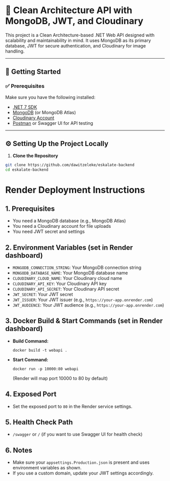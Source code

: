 # 🧱 Clean Architecture API with MongoDB, JWT, and Cloudinary

This project is a Clean Architecture-based .NET Web API designed with scalability and maintainability in mind. It uses MongoDB as its primary database, JWT for secure authentication, and Cloudinary for image handling.

---

## 🚀 Getting Started

### ✅ Prerequisites

Make sure you have the following installed:
- [.NET 7 SDK](https://dotnet.microsoft.com/en-us/download)
- [MongoDB](https://www.mongodb.com/try/download/community) (or MongoDB Atlas)
- [Cloudinary Account](https://cloudinary.com/)
- [Postman](https://www.postman.com/) or Swagger UI for API testing

---

## ⚙️ Setting Up the Project Locally

1. **Clone the Repository**

```bash
git clone https://github.com/dawitzeleke/eskalate-backend
cd eskalate-backend

```

# Render Deployment Instructions

## 1. Prerequisites
- You need a MongoDB database (e.g., MongoDB Atlas)
- You need a Cloudinary account for file uploads
- You need JWT secret and settings

## 2. Environment Variables (set in Render dashboard)
- `MONGODB_CONNECTION_STRING`: Your MongoDB connection string
- `MONGODB_DATABASE_NAME`: Your MongoDB database name
- `CLOUDINARY_CLOUD_NAME`: Your Cloudinary cloud name
- `CLOUDINARY_API_KEY`: Your Cloudinary API key
- `CLOUDINARY_API_SECRET`: Your Cloudinary API secret
- `JWT_SECRET`: Your JWT secret
- `JWT_ISSUER`: Your JWT issuer (e.g., `https://your-app.onrender.com`)
- `JWT_AUDIENCE`: Your JWT audience (e.g., `https://your-app.onrender.com`)

## 3. Docker Build & Start Commands (set in Render dashboard)
- **Build Command:**
  ```
  docker build -t webapi .
  ```
- **Start Command:**
  ```
  docker run -p 10000:80 webapi
  ```
  (Render will map port 10000 to 80 by default)

## 4. Exposed Port
- Set the exposed port to `80` in the Render service settings.

## 5. Health Check Path
- `/swagger` or `/` (if you want to use Swagger UI for health check)

## 6. Notes
- Make sure your `appsettings.Production.json` is present and uses environment variables as shown.
- If you use a custom domain, update your JWT settings accordingly.
